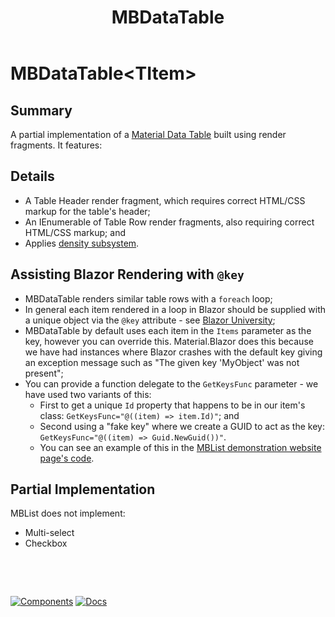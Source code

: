 ﻿---
uid: C.MBDataTable
title: MBDataTable
---
# MBDataTable&lt;TItem&gt;

## Summary

A partial implementation of a [Material Data Table](https://github.com/material-components/material-components-web/tree/v7.0.0/packages/mdc-data-table#data-tables) built using render fragments. It features:

## Details

- A Table Header render fragment, which requires correct HTML/CSS markup for the table's header;
- An IEnumerable of Table Row render fragments, also requiring correct HTML/CSS markup; and
- Applies [density subsystem](xref:A.Density).

## Assisting Blazor Rendering with `@key`

- MBDataTable renders similar table rows with a `foreach` loop;
- In general each item rendered in a loop in Blazor should be supplied with a unique object via the `@key` attribute - see [Blazor University](https://blazor-university.com/components/render-trees/optimising-using-key/);
- MBDataTable by default uses each item in the `Items` parameter as the key, however you can override this. Material.Blazor does this because we have had instances where Blazor crashes with the default key giving an exception message such as "The given key 'MyObject' was not present";
- You can provide a function delegate to the `GetKeysFunc` parameter - we have used two variants of this:
  - First to get a unique `Id` property that happens to be in our item's class: `GetKeysFunc="@((item) => item.Id)"`; and
  - Second using a "fake key" where we create a GUID to act as the key: `GetKeysFunc="@((item) => Guid.NewGuid())"`.
  - You can see an example of this in the [MBList demonstration website page's code](https://github.com/Material-Blazor/Material.Blazor/blob/main/Material.Blazor.Website/Pages/List.razor#L155).

## Partial Implementation

MBList does not implement:

- Multi-select
- Checkbox

&nbsp;

&nbsp;

[![Components](https://img.shields.io/static/v1?label=Components&message=Core&color=blue)](xref:A.CoreComponents)
[![Docs](https://img.shields.io/static/v1?label=API%20Documentation&message=MBDataTable&color=brightgreen)](xref:Material.Blazor.MBDataTable`1)
